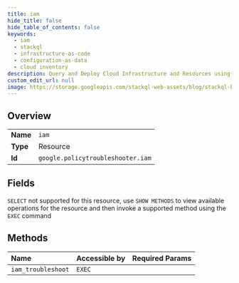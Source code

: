 ```yaml
---
title: iam
hide_title: false
hide_table_of_contents: false
keywords:
  - iam
  - stackql
  - infrastructure-as-code
  - configuration-as-data
  - cloud inventory
description: Query and Deploy Cloud Infrastructure and Resources using SQL
custom_edit_url: null
image: https://storage.googleapis.com/stackql-web-assets/blog/stackql-blog-post-featured-image.png
---
```

  
    

## Overview
<table><tbody>
<tr><td><b>Name</b></td><td><code>iam</code></td></tr>
<tr><td><b>Type</b></td><td>Resource</td></tr>
<tr><td><b>Id</b></td><td><code>google.policytroubleshooter.iam</code></td></tr>
</tbody></table>

## Fields
`SELECT` not supported for this resource, use `SHOW METHODS` to view available operations for the resource and then invoke a supported method using the `EXEC` command  
## Methods
| Name | Accessible by | Required Params |
|:-----|:--------------|:----------------|
| `iam_troubleshoot` | `EXEC` |  |
